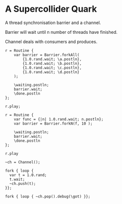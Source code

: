 # A Supercollider Quark

A thread synchronisation barrier and a channel.

Barrier will wait until n number of threads have finished.

Channel deals with consumers and produces.


```Supercollider
r = Routine {
	var barrier = Barrier.forkAll(
		{1.0.rand.wait; \a.postln},
		{1.0.rand.wait; \b.postln},
		{1.0.rand.wait; \c.postln},
		{1.0.rand.wait; \d.postln}
	);

	\waiting.postln;
	barrier.wait;
	\done.postln
};

r.play;

r = Routine {
	var func = {|n| 1.0.rand.wait; n.postln};
	var barrier = Barrier.forkN(f, 10 );

	\waiting.postln;
	barrier.wait;
	\done.postln
};

r.play
```

```Supercollider
~ch = Channel();

fork { loop {
  var t = 1.0.rand;
  t.wait;
  ~ch.push(t);
}};

fork { loop { ~ch.pop().debug(\got) }};
```
